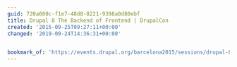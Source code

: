 ```yaml
---
guid: 720a080c-f1e7-48d8-8221-9398a0d80ebf
title: Drupal 8 The Backend of Frontend | DrupalCon
created: '2015-09-25T09:27:11+00:00'
changed: '2019-09-24T14:36:31+00:00'


bookmark_of: 'https://events.drupal.org/barcelona2015/sessions/drupal-8-theme-system'
---
```




